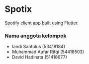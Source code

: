 # Spotix

Spotify client app built using Flutter.


### Nama anggota kelompok
* Iandi Santulus (53418184)
* Muhammad Aufar Rifqi (54418503)
* David Hadinata (51418677)